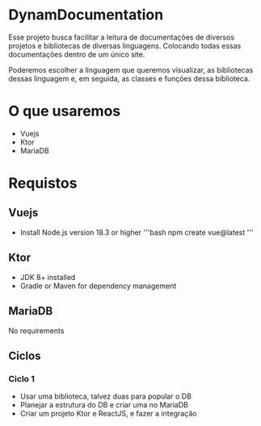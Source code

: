 # DynamDocumentation

Esse projeto busca facilitar a leitura de documentações de diversos projetos e bibliotecas de diversas linguagens. Colocando todas essas documentações dentro de um único site.

Poderemos escolher a linguagem que queremos visualizar, as bibliotecas dessas linguagem e, em seguida, as classes e funções dessa biblioteca.

# O que usaremos
- Vuejs
- Ktor
- MariaDB

# Requistos
## Vuejs
+ Install Node.js version 18.3 or higher
'''bash
npm create vue@latest
'''

## Ktor
+ JDK 8+ installed
+ Gradle or Maven for dependency management

## MariaDB
No requirements

## Ciclos

### Ciclo 1
- Usar uma biblioteca, talvez duas para popular o DB
- Planejar a estrutura do DB e criar uma no MariaDB
- Criar um projeto Ktor e ReactJS, e fazer a integração